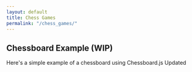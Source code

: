 ```yaml
---
layout: default
title: Chess Games
permalink: "/chess_games/"
---
```


## Chessboard Example (WIP)

Here's a simple example of a chessboard using Chessboard.js
Updated

<!-- Add Chessboard.js script -->
<script src="assets/chessboard-1.0.0.min.js"></script>

<div id="board" style="width: 400px;"></div>

<script>
// Initialize the chessboard
const board = Chessboard("board", "start");
</script>
